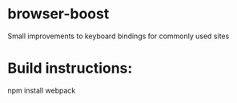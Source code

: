 # browser-boost
Small improvements to keyboard bindings for commonly used sites

# Build instructions:
npm install
webpack
